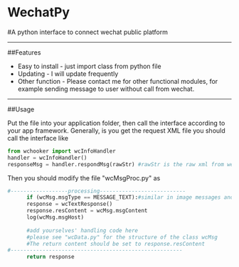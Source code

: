 WechatPy
========

#A python interface to connect wechat public platform

---------------------------------------

##Features

* Easy to install - just import class from python file
* Updating - I will update frequently
* Other function - Please contact me for other functional modules, for example sending message to user without call from wechat.

----------------------------------------

##Usage

Put the file into your application folder, then call the interface according to your app framework. Generally, is you 
get the request XML file you should call the interface like

```Python
from wchooker import wcInfoHandler
handler = wcInfoHandler()
responseMsg = handler.respondMsg(rawStr) #rawStr is the raw xml from wechat platform
```

Then you should modify the file "wcMsgProc.py" as

```Python
#------------------processing---------------------------
      if (wcMsg.msgType == MESSAGE_TEXT):#similar in image messages and location messages
      response = wcTextResponse()
      response.resContent = wcMsg.msgContent
      log(wcMsg.msgHost)
           
      #add yourselves' handling code here
      #please see "wcData.py" for the structure of the class wcMsg
      #The return content should be set to response.resContent
#------------------------------------------------------
      return response 
```
